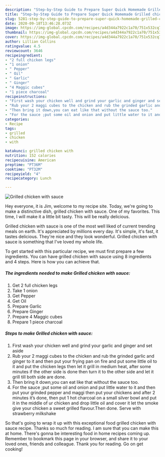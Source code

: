 ```yaml
---
description: "Step-by-Step Guide to Prepare Super Quick Homemade Grilled chicken with sauce"
title: "Step-by-Step Guide to Prepare Super Quick Homemade Grilled chicken with sauce"
slug: 5281-step-by-step-guide-to-prepare-super-quick-homemade-grilled-chicken-with-sauce
date: 2020-09-18T13:46:28.073Z
image: https://img-global.cpcdn.com/recipes/a4d344a7922c1a70/751x532cq70/grilled-chicken-with-sauce-recipe-main-photo.jpg
thumbnail: https://img-global.cpcdn.com/recipes/a4d344a7922c1a70/751x532cq70/grilled-chicken-with-sauce-recipe-main-photo.jpg
cover: https://img-global.cpcdn.com/recipes/a4d344a7922c1a70/751x532cq70/grilled-chicken-with-sauce-recipe-main-photo.jpg
author: Lillian Collins
ratingvalue: 4.5
reviewcount: 3646
recipeingredient:
- "2 full chicken legs"
- "1 onion"
- " Pepper"
- " Oil"
- " Garlic"
- " Ginger"
- "4 Maggic cubes"
- "1 piece charcoal"
recipeinstructions:
- "First wash your chicken well and grind your garlic and ginger and set aside"
- "Rub your 2 maggi cubes to the chicken and rub the grinded garlic and ginger to it and then put your frying pan on fire and put some little oil to it and put the chicken legs then let it grill in medium heat, after some minutes if the other side is done then turn it to the other side and let it grill till both side are done."
- "Then bring it down,you can eat like that without the sauce too."
- "For the sauce ;put some oil and onion and put little water to it and then put your grinded pepper and maggi then put your chickens and after 2 minutes it’s done, then put 1 hot charcoal on a small silver bowl and put it in the middle of ur chicken and drop little oil and cover it let the smoke give your chicken a sweet grilled flavour.Then done. Serve with strawberry milkshake"
categories:
- Recipe
tags:
- grilled
- chicken
- with

katakunci: grilled chicken with 
nutrition: 152 calories
recipecuisine: American
preptime: "PT36M"
cooktime: "PT32M"
recipeyield: "4"
recipecategory: Lunch

---
```



![Grilled chicken with sauce](https://img-global.cpcdn.com/recipes/a4d344a7922c1a70/751x532cq70/grilled-chicken-with-sauce-recipe-main-photo.jpg)

Hey everyone, it is Jim, welcome to my recipe site. Today, we're going to make a distinctive dish, grilled chicken with sauce. One of my favorites. This time, I will make it a little bit tasty. This will be really delicious.

Grilled chicken with sauce is one of the most well liked of current trending meals on earth. It's appreciated by millions every day. It's simple, it's fast, it tastes delicious. They're nice and they look wonderful. Grilled chicken with sauce is something that I've loved my whole life.




To get started with this particular recipe, we must first prepare a few ingredients. You can have grilled chicken with sauce using 8 ingredients and 4 steps. Here is how you can achieve that.

<!--inarticleads1-->

##### The ingredients needed to make Grilled chicken with sauce:

1. Get 2 full chicken legs
1. Take 1 onion
1. Get  Pepper
1. Get  Oil
1. Prepare  Garlic
1. Prepare  Ginger
1. Prepare 4 Maggic cubes
1. Prepare 1 piece charcoal




<!--inarticleads2-->

##### Steps to make Grilled chicken with sauce:

1. First wash your chicken well and grind your garlic and ginger and set aside
1. Rub your 2 maggi cubes to the chicken and rub the grinded garlic and ginger to it and then put your frying pan on fire and put some little oil to it and put the chicken legs then let it grill in medium heat, after some minutes if the other side is done then turn it to the other side and let it grill till both side are done.
1. Then bring it down,you can eat like that without the sauce too.
1. For the sauce ;put some oil and onion and put little water to it and then put your grinded pepper and maggi then put your chickens and after 2 minutes it’s done, then put 1 hot charcoal on a small silver bowl and put it in the middle of ur chicken and drop little oil and cover it let the smoke give your chicken a sweet grilled flavour.Then done. Serve with strawberry milkshake




So that's going to wrap it up with this exceptional food grilled chicken with sauce recipe. Thanks so much for reading. I am sure that you can make this at home. There's gonna be interesting food in home recipes coming up. Remember to bookmark this page in your browser, and share it to your loved ones, friends and colleague. Thank you for reading. Go on get cooking!
